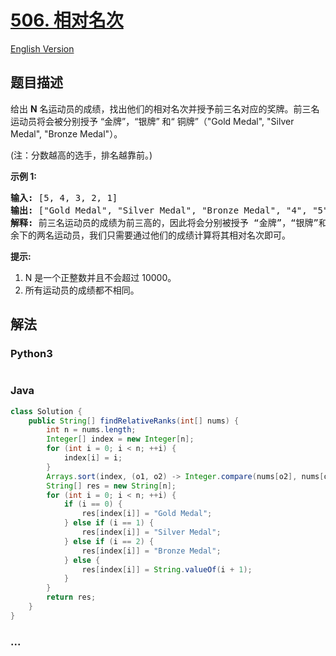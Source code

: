 # [506. 相对名次](https://leetcode-cn.com/problems/relative-ranks)

[English Version](/solution/0500-0599/0506.Relative%20Ranks/README_EN.md)

## 题目描述

<!-- 这里写题目描述 -->
<p>给出&nbsp;<strong>N</strong> 名运动员的成绩，找出他们的相对名次并授予前三名对应的奖牌。前三名运动员将会被分别授予 &ldquo;金牌&rdquo;，&ldquo;银牌&rdquo; 和&ldquo; 铜牌&rdquo;（&quot;Gold Medal&quot;, &quot;Silver Medal&quot;, &quot;Bronze Medal&quot;）。</p>

<p>(注：分数越高的选手，排名越靠前。)</p>

<p><strong>示例 1:</strong></p>

<pre>
<strong>输入:</strong> [5, 4, 3, 2, 1]
<strong>输出:</strong> [&quot;Gold Medal&quot;, &quot;Silver Medal&quot;, &quot;Bronze Medal&quot;, &quot;4&quot;, &quot;5&quot;]
<strong>解释:</strong> 前三名运动员的成绩为前三高的，因此将会分别被授予 &ldquo;金牌&rdquo;，&ldquo;银牌&rdquo;和&ldquo;铜牌&rdquo; (&quot;Gold Medal&quot;, &quot;Silver Medal&quot; and &quot;Bronze Medal&quot;).
余下的两名运动员，我们只需要通过他们的成绩计算将其相对名次即可。</pre>

<p><strong>提示:</strong></p>

<ol>
	<li>N 是一个正整数并且不会超过&nbsp;10000。</li>
	<li>所有运动员的成绩都不相同。</li>
</ol>

## 解法

<!-- 这里可写通用的实现逻辑 -->

<!-- tabs:start -->

### **Python3**

<!-- 这里可写当前语言的特殊实现逻辑 -->

```python

```

### **Java**

<!-- 这里可写当前语言的特殊实现逻辑 -->

```java
class Solution {
    public String[] findRelativeRanks(int[] nums) {
        int n = nums.length;
        Integer[] index = new Integer[n];
        for (int i = 0; i < n; ++i) {
            index[i] = i;
        }
        Arrays.sort(index, (o1, o2) -> Integer.compare(nums[o2], nums[o1]));
        String[] res = new String[n];
        for (int i = 0; i < n; ++i) {
            if (i == 0) {
                res[index[i]] = "Gold Medal";
            } else if (i == 1) {
                res[index[i]] = "Silver Medal";
            } else if (i == 2) {
                res[index[i]] = "Bronze Medal";
            } else {
                res[index[i]] = String.valueOf(i + 1);
            }
        }
        return res;
    }
}

```

### **...**

```

```

<!-- tabs:end -->

